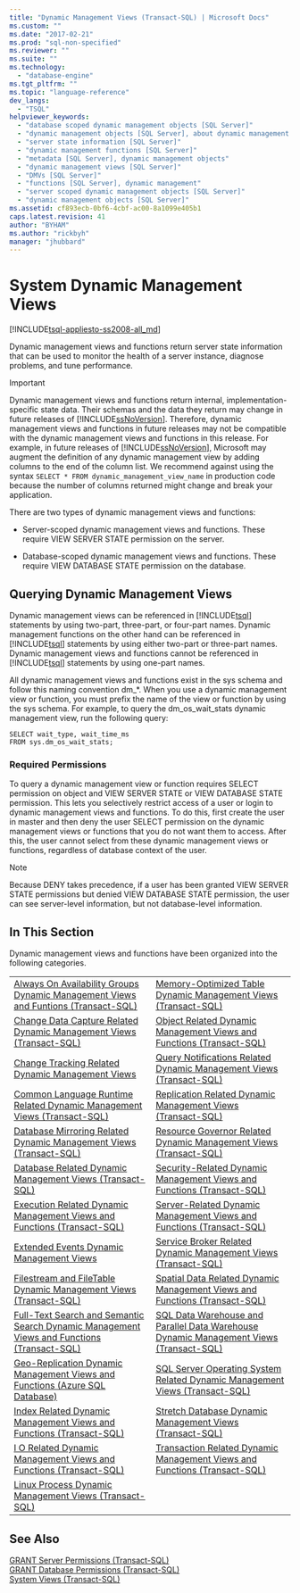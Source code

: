 ```yaml
---
title: "Dynamic Management Views (Transact-SQL) | Microsoft Docs"
ms.custom: ""
ms.date: "2017-02-21"
ms.prod: "sql-non-specified"
ms.reviewer: ""
ms.suite: ""
ms.technology: 
  - "database-engine"
ms.tgt_pltfrm: ""
ms.topic: "language-reference"
dev_langs: 
  - "TSQL"
helpviewer_keywords: 
  - "database scoped dynamic management objects [SQL Server]"
  - "dynamic management objects [SQL Server], about dynamic management objects"
  - "server state information [SQL Server]"
  - "dynamic management functions [SQL Server]"
  - "metadata [SQL Server], dynamic management objects"
  - "dynamic management views [SQL Server]"
  - "DMVs [SQL Server]"
  - "functions [SQL Server], dynamic management"
  - "server scoped dynamic management objects [SQL Server]"
  - "dynamic management objects [SQL Server]"
ms.assetid: cf893ecb-0bf6-4cbf-ac00-8a1099e405b1
caps.latest.revision: 41
author: "BYHAM"
ms.author: "rickbyh"
manager: "jhubbard"
---
```

# System Dynamic Management Views
[!INCLUDE[tsql-appliesto-ss2008-all_md](../../includes/tsql-appliesto-ss2008-all-md.md)]

  Dynamic management views and functions return server state information that can be used to monitor the health of a server instance, diagnose problems, and tune performance.  
  
> [!IMPORTANT]  
>  Dynamic management views and functions return internal, implementation-specific state data. Their schemas and the data they return may change in future releases of [!INCLUDE[ssNoVersion](../../includes/ssnoversion-md.md)]. Therefore, dynamic management views and functions in future releases may not be compatible with the dynamic management views and functions in this release. For example, in future releases of [!INCLUDE[ssNoVersion](../../includes/ssnoversion-md.md)], Microsoft may augment the definition of any dynamic management view by adding columns to the end of the column list. We recommend against using the syntax `SELECT * FROM dynamic_management_view_name` in production code because the number of columns returned might change and break your application.  
  
 There are two types of dynamic management views and functions:  
  
-   Server-scoped dynamic management views and functions. These require VIEW SERVER STATE permission on the server.  
  
-   Database-scoped dynamic management views and functions. These require VIEW DATABASE STATE permission on the database.  
  
## Querying Dynamic Management Views  
 Dynamic management views can be referenced in [!INCLUDE[tsql](../../includes/tsql-md.md)] statements by using two-part, three-part, or four-part names. Dynamic management functions on the other hand can be referenced in [!INCLUDE[tsql](../../includes/tsql-md.md)] statements by using either two-part or three-part names. Dynamic management views and functions cannot be referenced in [!INCLUDE[tsql](../../includes/tsql-md.md)] statements by using one-part names.  
  
 All dynamic management views and functions exist in the sys schema and follow this naming convention dm_*. When you use a dynamic management view or function, you must prefix the name of the view or function by using the sys schema. For example, to query the dm_os_wait_stats dynamic management view, run the following query:  
  
 ```tsql
SELECT wait_type, wait_time_ms  
FROM sys.dm_os_wait_stats;  
```  
  
### Required Permissions  
 To query a dynamic management view or function requires SELECT permission on object and VIEW SERVER STATE or VIEW DATABASE STATE permission. This lets you selectively restrict access of a user or login to dynamic management views and functions. To do this, first create the user in master and then deny the user SELECT permission on the dynamic management views or functions that you do not want them to access. After this, the user cannot select from these dynamic management views or functions, regardless of database context of the user.  
  
> [!NOTE]  
>  Because DENY takes precedence, if a user has been granted VIEW SERVER STATE permissions but denied VIEW DATABASE STATE permission, the user can see server-level information, but not database-level information.  
  
## In This Section  
 Dynamic management views and functions have been organized into the following categories.  
  
|||  
|-|-|  
|[Always On Availability Groups Dynamic Management Views and Funtions (Transact-SQL)](../../relational-databases/system-dynamic-management-views/always-on-availability-groups-dynamic-management-views-functions.md)|[Memory-Optimized Table Dynamic Management Views &#40;Transact-SQL&#41;](../../relational-databases/system-dynamic-management-views/memory-optimized-table-dynamic-management-views-transact-sql.md)|  
|[Change Data Capture Related Dynamic Management Views &#40;Transact-SQL&#41;](http://msdn.microsoft.com/library/2a771d7d-693a-4f56-9227-02cd00e0e200)|[Object Related Dynamic Management Views and Functions &#40;Transact-SQL&#41;](../../relational-databases/system-dynamic-management-views/object-related-dynamic-management-views-and-functions-transact-sql.md)|  
|[Change Tracking Related Dynamic Management Views](http://msdn.microsoft.com/library/dc8a0af9-fcd8-4c34-9453-5132717c9bdb)|[Query Notifications Related Dynamic Management Views &#40;Transact-SQL&#41;](http://msdn.microsoft.com/library/92eb22d8-33f3-4c17-b32e-e23acdfbd8f4)|  
|[Common Language Runtime Related Dynamic Management Views &#40;Transact-SQL&#41;](../../relational-databases/system-dynamic-management-views/common-language-runtime-related-dynamic-management-views-transact-sql.md)|[Replication Related Dynamic Management Views &#40;Transact-SQL&#41;](../../relational-databases/system-dynamic-management-views/replication-related-dynamic-management-views-transact-sql.md)|  
|[Database Mirroring Related Dynamic Management Views &#40;Transact-SQL&#41;](http://msdn.microsoft.com/library/04fb21de-1b5e-4a8e-9ca6-1b78ad278db1)|[Resource Governor Related Dynamic Management Views &#40;Transact-SQL&#41;](../../relational-databases/system-dynamic-management-views/resource-governor-related-dynamic-management-views-transact-sql.md)|  
|[Database Related Dynamic Management Views &#40;Transact-SQL&#41;](../../relational-databases/system-dynamic-management-views/database-related-dynamic-management-views-transact-sql.md)|[Security-Related Dynamic Management Views and Functions &#40;Transact-SQL&#41;](../../relational-databases/system-dynamic-management-views/security-related-dynamic-management-views-and-functions-transact-sql.md)|  
|[Execution Related Dynamic Management Views and Functions &#40;Transact-SQL&#41;](../../relational-databases/system-dynamic-management-views/execution-related-dynamic-management-views-and-functions-transact-sql.md)|[Server-Related Dynamic Management Views and Functions &#40;Transact-SQL&#41;](../../relational-databases/system-dynamic-management-views/server-related-dynamic-management-views-and-functions-transact-sql.md)|  
|[Extended Events Dynamic Management Views](../../relational-databases/system-dynamic-management-views/extended-events-dynamic-management-views.md)|[Service Broker Related Dynamic Management Views &#40;Transact-SQL&#41;](../../relational-databases/system-dynamic-management-views/service-broker-related-dynamic-management-views-transact-sql.md)|  
|[Filestream and FileTable Dynamic Management Views &#40;Transact-SQL&#41;](../../relational-databases/system-dynamic-management-views/filestream-and-filetable-dynamic-management-views-transact-sql.md)|[Spatial Data Related Dynamic Management Views and Functions &#40;Transact-SQL&#41;](http://msdn.microsoft.com/library/c542ac38-451f-43a5-bf8c-4edd38bb738e)|  
|[Full-Text Search and Semantic Search Dynamic Management Views and Functions &#40;Transact-SQL&#41;](../../relational-databases/system-dynamic-management-views/full-text-and-semantic-search-dynamic-management-views-functions.md)|[SQL Data Warehouse and Parallel Data Warehouse Dynamic Management Views &#40;Transact-SQL&#41;](../../relational-databases/system-dynamic-management-views/sql-and-parallel-data-warehouse-dynamic-management-views.md)|  
|[Geo-Replication Dynamic Management Views and Functions &#40;Azure SQL Database&#41;](../../relational-databases/system-dynamic-management-views/geo-replication-dynamic-management-views-and-functions-azure-sql-database.md)|[SQL Server Operating System Related Dynamic Management Views &#40;Transact-SQL&#41;](../../relational-databases/system-dynamic-management-views/sql-server-operating-system-related-dynamic-management-views-transact-sql.md)|  
|[Index Related Dynamic Management Views and Functions &#40;Transact-SQL&#41;](../../relational-databases/system-dynamic-management-views/index-related-dynamic-management-views-and-functions-transact-sql.md)|[Stretch Database Dynamic Management Views &#40;Transact-SQL&#41;](http://msdn.microsoft.com/library/1193efce-a105-49a9-a8b8-26b063485567)|  
|[I O Related Dynamic Management Views and Functions &#40;Transact-SQL&#41;](../../relational-databases/system-dynamic-management-views/i-o-related-dynamic-management-views-and-functions-transact-sql.md)|[Transaction Related Dynamic Management Views and Functions &#40;Transact-SQL&#41;](../../relational-databases/system-dynamic-management-views/transaction-related-dynamic-management-views-and-functions-transact-sql.md)|  
|[Linux Process Dynamic Management Views (Transact-SQL)](../../relational-databases/system-dynamic-management-views/linux-process-dynamic-management-views-transact-sql.md) | |
  
## See Also  
 [GRANT Server Permissions &#40;Transact-SQL&#41;](../../t-sql/statements/grant-server-permissions-transact-sql.md)   
 [GRANT Database Permissions &#40;Transact-SQL&#41;](../../t-sql/statements/grant-database-permissions-transact-sql.md)   
 [System Views &#40;Transact-SQL&#41;](http://msdn.microsoft.com/library/35a6161d-7f43-4e00-bcd3-3091f2015e90)  
  
  